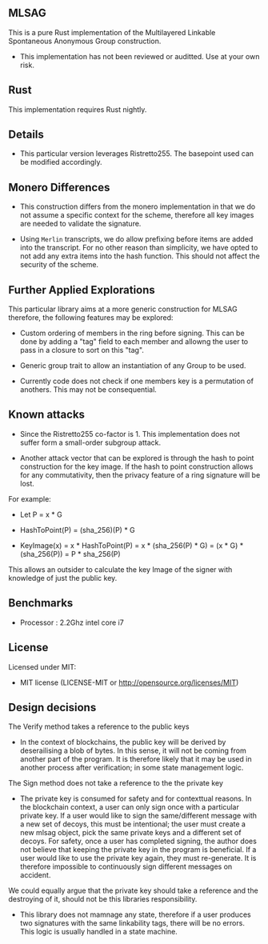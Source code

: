 ## MLSAG

This is a pure Rust implementation of the Multilayered Linkable Spontaneous Anonymous Group construction.

- This implementation has not been reviewed or auditted. Use at your own risk.

## Rust

This implementation requires Rust nightly.

## Details

- This particular version leverages Ristretto255. The basepoint used can be modified accordingly. 

## Monero Differences

- This construction differs from the monero implementation in that we do not assume a specific context for the scheme, therefore all key images are needed to validate the signature.

- Using `Merlin` transcripts, we do allow prefixing before items are added into the transcript. For no other reason than simplicity, we have opted to not add any extra items into the hash function. This should not affect the security of the scheme.

## Further Applied Explorations

This particular library aims at a more generic construction for MLSAG therefore, the following features may be explored:

- Custom ordering of members in the ring before signing. This can be done by adding a "tag" field to each member and allowng the user to pass in a closure to sort on this "tag".

- Generic group trait to allow an instantiation of any Group to be used.

- Currently code does not check if one members key is a permutation of anothers. This may not be consequential.

## Known attacks

- Since the Ristretto255 co-factor is 1. This implementation does not suffer form a small-order subgroup attack.

- Another attack vector that can be explored is through the hash to point construction for the key image. If the hash to point construction allows for any commutativity, then the privacy feature of a ring signature will be lost.

For example:

- Let P = x * G

- HashToPoint(P) = (sha_256)(P) * G

- KeyImage(x) = x * HashToPoint(P) = x * (sha_256(P) * G) = (x * G) * (sha_256(P)) = P * sha_256(P)

This allows an outsider to calculate the key Image of the signer with knowledge of just the public key.

## Benchmarks

- Processor : 2.2Ghz intel core i7

## License

Licensed under MIT: 

- MIT license (LICENSE-MIT or http://opensource.org/licenses/MIT)

## Design decisions

The Verify method takes a reference to the public keys
- In the context of blockchains, the public key will be derived by deserailising a blob of bytes. In this sense, it will not be coming from another part of the program. It is therefore likely that it may be used in another process after verification; in some state management logic.

The Sign method does not take a reference to the the private key
- The private key is consumed for safety and for contexttual reasons. In the blockchain context, a user can only sign once with a particular private key. If a user would like to sign the same/different message with a new set of decoys, this must be intentional; the user must create a new mlsag object, pick the same private keys and a different set of decoys. For safety, once a user has completed signing, the author does not believe that keeping the private key in the program is beneficial. If a user would like to use the private key again, they must re-generate. It is therefore impossible to continuously sign different messages on accident.

We could equally argue that the private key should take a reference and the destroying of it, should not be this libraries responsibility.

- This library does not mamnage any state, therefore if a user produces two signatures with the same linkability tags, there will be no errors. This logic is usually handled in a state machine.